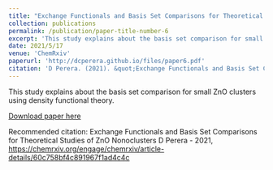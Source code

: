 ```yaml
---
title: "Exchange Functionals and Basis Set Comparisons for Theoretical Studies of ZnO Nonoclusters - ChemRxiv"
collection: publications
permalink: /publication/paper-title-number-6
excerpt: 'This study explains about the basis set comparison for small ZnO clusters using density functional theory.'
date: 2021/5/17
venue: 'ChemRxiv'
paperurl: 'http://dcperera.github.io/files/paper6.pdf'
citation: 'D Perera. (2021). &quot;Exchange Functionals and Basis Set Comparisons for Theoretical Studies of ZnO Nonoclusters.&quot; <i>Chemrxiv</i>. 1(3).'
---
```

This study explains about the basis set comparison for small ZnO clusters using density functional theory.

[Download paper here](https://chemrxiv.org/engage/chemrxiv/article-details/60c758bf4c891967f1ad4c4c)

Recommended citation: Exchange Functionals and Basis Set Comparisons for Theoretical Studies of ZnO Nonoclusters
D Perera - 2021, https://chemrxiv.org/engage/chemrxiv/article-details/60c758bf4c891967f1ad4c4c
